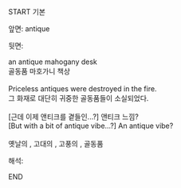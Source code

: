START
기본

앞면:
antique


뒷면:
<div>an antique mahogany desk </div><div>골동품 마호가니 책상</div><div><br></div><div><div>Priceless antiques were destroyed in the fire. </div><div>그 화재로 대단히 귀중한 골동품들이 소실되었다.</div></div><div><br></div><div><div><div>[근데 이제 앤티크를 곁들인...?] 앤티크 느낌?</div></div><div><div>[But with a bit of antique vibe...?] An antique vibe?</div></div></div><div><br></div><div>옛날의 , 고대의 , 고풍의 , 골동품</div>


해석:

END